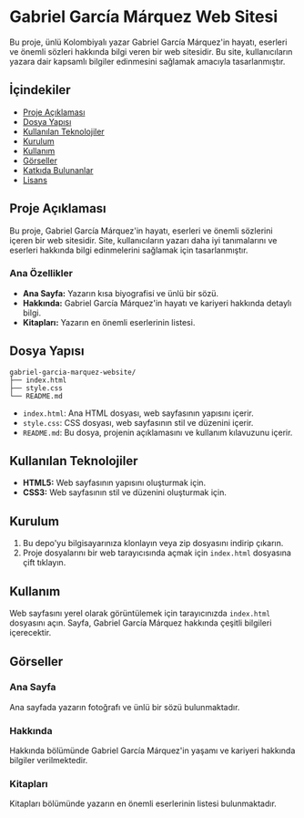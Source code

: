 # Gabriel García Márquez Web Sitesi

Bu proje, ünlü Kolombiyalı yazar Gabriel García Márquez'in hayatı, eserleri ve önemli sözleri hakkında bilgi veren bir web sitesidir. Bu site, kullanıcıların yazara dair kapsamlı bilgiler edinmesini sağlamak amacıyla tasarlanmıştır.

## İçindekiler

- [Proje Açıklaması](#proje-açıklaması)
- [Dosya Yapısı](#dosya-yapısı)
- [Kullanılan Teknolojiler](#kullanılan-teknolojiler)
- [Kurulum](#kurulum)
- [Kullanım](#kullanım)
- [Görseller](#görseller)
- [Katkıda Bulunanlar](#katkıda-bulunanlar)
- [Lisans](#lisans)

## Proje Açıklaması

Bu proje, Gabriel García Márquez'in hayatı, eserleri ve önemli sözlerini içeren bir web sitesidir. Site, kullanıcıların yazarı daha iyi tanımalarını ve eserleri hakkında bilgi edinmelerini sağlamak için tasarlanmıştır.

### Ana Özellikler

- **Ana Sayfa:** Yazarın kısa biyografisi ve ünlü bir sözü.
- **Hakkında:** Gabriel García Márquez'in hayatı ve kariyeri hakkında detaylı bilgi.
- **Kitapları:** Yazarın en önemli eserlerinin listesi.

## Dosya Yapısı

```
gabriel-garcia-marquez-website/
├── index.html
├── style.css
└── README.md
```

- `index.html`: Ana HTML dosyası, web sayfasının yapısını içerir.
- `style.css`: CSS dosyası, web sayfasının stil ve düzenini içerir.
- `README.md`: Bu dosya, projenin açıklamasını ve kullanım kılavuzunu içerir.

## Kullanılan Teknolojiler

- **HTML5:** Web sayfasının yapısını oluşturmak için.
- **CSS3:** Web sayfasının stil ve düzenini oluşturmak için.

## Kurulum

1. Bu depo'yu bilgisayarınıza klonlayın veya zip dosyasını indirip çıkarın.
2. Proje dosyalarını bir web tarayıcısında açmak için `index.html` dosyasına çift tıklayın.

## Kullanım

Web sayfasını yerel olarak görüntülemek için tarayıcınızda `index.html` dosyasını açın. Sayfa, Gabriel García Márquez hakkında çeşitli bilgileri içerecektir.

## Görseller

### Ana Sayfa

Ana sayfada yazarın fotoğrafı ve ünlü bir sözü bulunmaktadır.

### Hakkında

Hakkında bölümünde Gabriel García Márquez'in yaşamı ve kariyeri hakkında bilgiler verilmektedir.

### Kitapları

Kitapları bölümünde yazarın en önemli eserlerinin listesi bulunmaktadır.

